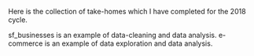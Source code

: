Here is the collection of take-homes which I have completed for the 2018 cycle.

sf_businesses is an example of data-cleaning and data analysis.
e-commerce is an example of data exploration and data analysis.
